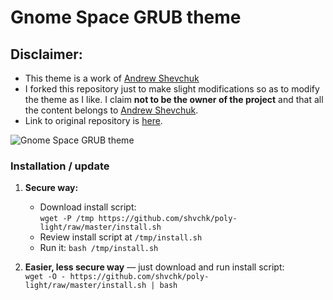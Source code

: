 # Gnome Space GRUB theme

## Disclaimer:
- This theme is a work of [Andrew Shevchuk](https://github.com/shvchk)
- I forked this repository just to make slight modifications so as to modify the theme as I like. I claim **not to be the owner of the project** and that all the content belongs to [Andrew Shevchuk](https://github.com/shvchk).
- Link to original repository is [here](https://github.com/shvchk/poly-light).

![Gnome Space GRUB theme](https://imgur.com/a/YQGjg)

### Installation / update

1. **Secure way:**
    - Download install script:  
    `wget -P /tmp https://github.com/shvchk/poly-light/raw/master/install.sh`
    - Review install script at `/tmp/install.sh`
    - Run it: `bash /tmp/install.sh`

2. **Easier, less secure way** — just download and run install script:  
    `wget -O - https://github.com/shvchk/poly-light/raw/master/install.sh | bash`
